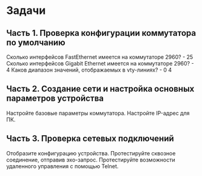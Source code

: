 # Задачи
## Часть 1. Проверка конфигурации коммутатора по умолчанию
Сколько интерфейсов FastEthernet имеется на коммутаторе 2960? - 25
Сколько интерфейсов Gigabit Ethernet имеется на коммутаторе 2960? - 4
Каков диапазон значений, отображаемых в vty-линиях? - 0 4

## Часть 2. Создание сети и настройка основных параметров устройства
  Настройте базовые параметры коммутатора.
  Настройте IP-адрес для ПК.
## Часть 3. Проверка сетевых подключений
  Отобразите конфигурацию устройства.
  Протестируйте сквозное соединение, отправив эхо-запрос.
  Протестируйте возможности удаленного управления с помощью Telnet.
